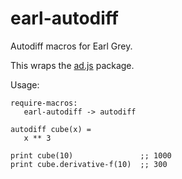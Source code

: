 
earl-autodiff
=============

Autodiff macros for Earl Grey.

This wraps the [ad.js](https://github.com/iffsid/ad.js) package.

Usage:

    require-macros:
       earl-autodiff -> autodiff

    autodiff cube(x) =
       x ** 3

    print cube(10)               ;; 1000
    print cube.derivative-f(10)  ;; 300

